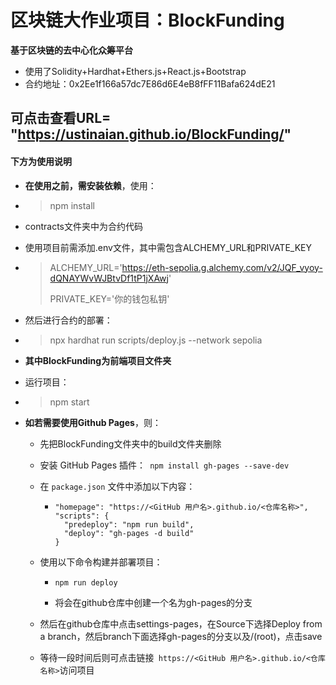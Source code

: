 # 区块链大作业项目：BlockFunding

**基于区块链的去中心化众筹平台**

- 使用了Solidity+Hardhat+Ethers.js+React.js+Bootstrap
- 合约地址：0x2Ee1f166a57dc7E86d6E4eB8fFF11Bafa624dE21

## 可点击查看URL= "https://ustinaian.github.io/BlockFunding/"

#### 下方为使用说明
- **在使用之前，需安装依赖**，使用：

- > npm install

- contracts文件夹中为合约代码

- 使用项目前需添加.env文件，其中需包含ALCHEMY_URL和PRIVATE_KEY

- > ALCHEMY_URL='https://eth-sepolia.g.alchemy.com/v2/JQF_vyoy-dQNAYWvWJBtvDf1tP1jXAwj'
  >
  > PRIVATE_KEY='你的钱包私钥'

- 然后进行合约的部署：

- > npx hardhat run scripts/deploy.js --network sepolia



- **其中BlockFunding为前端项目文件夹**

- 运行项目：

- > npm start



- **如若需要使用Github Pages**，则：

  - 先把BlockFunding文件夹中的build文件夹删除

  - 安装 GitHub Pages 插件：``` npm install gh-pages --save-dev```

  - 在 `package.json` 文件中添加以下内容：

    - ``` 
      "homepage": "https://<GitHub 用户名>.github.io/<仓库名称>",
      "scripts": {
        "predeploy": "npm run build",
        "deploy": "gh-pages -d build"
      }
      ```

  - 使用以下命令构建并部署项目：

    - ```
      npm run deploy
      ```

    - 将会在github仓库中创建一个名为gh-pages的分支

  - 然后在github仓库中点击settings-pages，在Source下选择Deploy from a branch，然后branch下面选择gh-pages的分支以及/(root)，点击save

  - 等待一段时间后则可点击链接``` https://<GitHub 用户名>.github.io/<仓库名称>```访问项目
